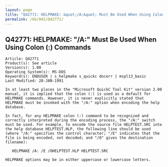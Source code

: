 ```yaml
---
layout: page
title: "Q42771: HELPMAKE: &quot;/A:&quot; Must Be Used When Using Colon (:) Commands"
permalink: /kb/042/Q42771/
---
```


## Q42771: HELPMAKE: &quot;/A:&quot; Must Be Used When Using Colon (:) Commands

	Article: Q42771
	Product(s): See article
	Version(s): 1.00
	Operating System(s): MS-DOS
	Keyword(s): ENDUSER | s_helpmake s_quickc docerr | mspl13_basic
	Last Modified: 28-JAN-1991
	
	In at least two places in the "Microsoft QuickC Tool Kit" version 2.00
	manual, it is implied that the colon (:) is used as a default for
	HELPMAKE commands. However, it is never explicitly stated that
	HELPMAKE must be invoked with the "/A:" option when encoding the help
	database.
	
	In fact, for any HELPMAKE colon (:) command to be recognized and
	correctly interpreted during the encoding process, the "/A:" switch
	must be used. For example, to encode the source file HELPTEST.SRC into
	the help database HELPTEST.HLP, the following line should be used
	(where "/A:" specifies the control character; "/E" indicates that the
	file is being encoded, not decoded; and "/O" gives the destination
	filename):
	
	   HELPMAKE /A: /E /OHELPTEST.HLP HELPTEST.SRC
	
	HELPMAKE options may be in either uppercase or lowercase letters.
